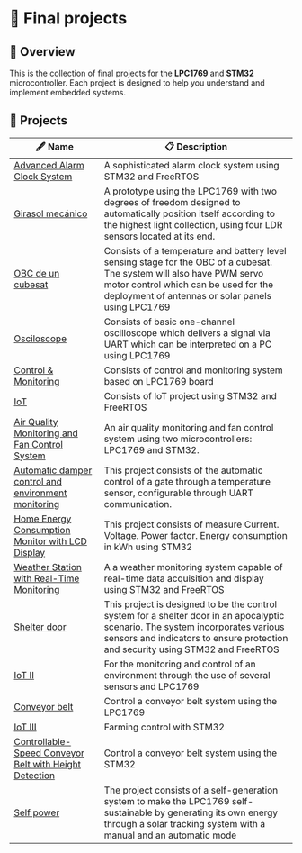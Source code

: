 # 🚀 Final projects

## 📝 Overview

This is the collection of final projects for the **LPC1769** and **STM32** microcontroller. Each project is designed to help you understand and implement embedded systems.

## 📁 Projects

| 🖋️ Name     | 📋 Description                                                                                                                          |
| ----------- | ----------------------------------------------------------------------------------------------------------------------------------------|
| [Advanced Alarm Clock System](https://github.com/ICOMP-UNC/TickTack) |  A sophisticated alarm clock system using STM32 and FreeRTOS |
| [Girasol mecánico](https://github.com/ICOMP-UNC/ARMageddon) |  A  prototype using the LPC1769 with two degrees of freedom designed to automatically position itself according to the highest light collection, using four LDR sensors located at its end. |
| [OBC de un cubesat](https://github.com/ICOMP-UNC/Default/tree/1.0.0) |  Consists of a temperature and battery level sensing stage for the OBC of a cubesat. The system will also have PWM servo motor control which can be used for the deployment of antennas or solar panels using LPC1769 |
| [Osciloscope](https://github.com/ICOMP-UNC/Ingenia-Team) |  Consists of basic one-channel oscilloscope which delivers a signal via UART which can be interpreted on a PC using LPC1769 |
| [Control & Monitoring](https://github.com/ICOMP-UNC/Escuadr-n-104) |  Consists of control and monitoring system based on LPC1769 board |
| [IoT](https://github.com/ICOMP-UNC/Lenox-Legends) |  Consists of IoT project using STM32 and FreeRTOS |
| [Air Quality Monitoring and Fan Control System](https://github.com/ICOMP-UNC/4DigiTech---Team-20) |  An air quality monitoring and fan control system using two microcontrollers: LPC1769 and STM32.  |
| [Automatic damper control and environment monitoring](https://github.com/ICOMP-UNC/4DigiTech---Team-20) |  This project consists of the automatic control of a gate through a temperature sensor, configurable through UART communication.  |
| [Home Energy Consumption Monitor with LCD Display](https://github.com/ICOMP-UNC/N-meros-magicos) |  This project consists of measure Current. Voltage. Power factor. Energy consumption in kWh using STM32 |
| [Weather Station with Real-Time Monitoring](https://github.com/ICOMP-UNC/Dormammu) |  A a weather monitoring system capable of real-time data acquisition and display using STM32 and FreeRTOS |
| [Shelter door](https://github.com/ICOMP-UNC/Bit-Masters) |  This project is designed to be the control system for a shelter door in an apocalyptic scenario. The system incorporates various sensors and indicators to ensure protection and security using STM32 and FreeRTOS |
| [IoT II](https://github.com/ICOMP-UNC/Los-Intocables) |  For the monitoring and control of an environment through the use of several sensors and LPC1769 |
| [Conveyor belt ](https://github.com/ICOMP-UNC/Pepsicity) |  Control a conveyor belt system using the LPC1769 |
| [IoT III ](https://github.com/ICOMP-UNC/LastKey) |  Farming control with STM32 |
| [Controllable-Speed Conveyor Belt with Height Detection ](https://github.com/ICOMP-UNC/Team-3) |  Control a conveyor belt system using the  STM32 |
| [Self power ](https://github.com/ICOMP-UNC/MicroSolutions) |  The project consists of a self-generation system to make the LPC1769 self-sustainable by generating its own energy through a solar tracking system with a manual and an automatic mode |
